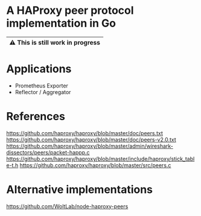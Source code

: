 # A HAProxy peer protocol implementation in Go

| ⚠️       This is still work in progress |
|-----------------------------------------|

# Applications

- Prometheus Exporter
- Reflector / Aggregator

# References

https://github.com/haproxy/haproxy/blob/master/doc/peers.txt
https://github.com/haproxy/haproxy/blob/master/doc/peers-v2.0.txt
https://github.com/haproxy/haproxy/blob/master/admin/wireshark-dissectors/peers/packet-happp.c
https://github.com/haproxy/haproxy/blob/master/include/haproxy/stick_table-t.h
https://github.com/haproxy/haproxy/blob/master/src/peers.c

# Alternative implementations

https://github.com/WoltLab/node-haproxy-peers
